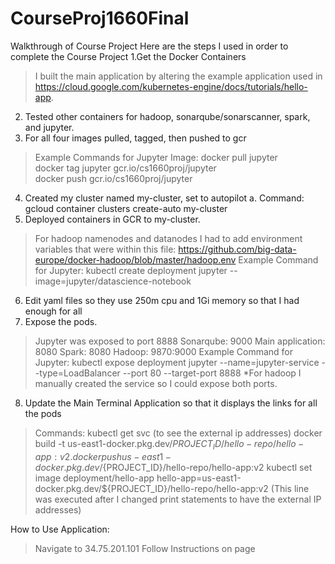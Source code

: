 # CourseProj1660Final
Walkthrough of Course Project 
Here are the steps I used in order to complete the Course Project 
1.Get the Docker Containers 
> I built the main application by altering the example application used in https://cloud.google.com/kubernetes-engine/docs/tutorials/hello-app. 
2. Tested other containers for hadoop, sonarqube/sonarscanner, spark, and jupyter. 
3. For all four images pulled, tagged, then pushed to gcr 
> Example Commands for Jupyter Image: docker pull jupyter<br/> 
> docker tag jupyter gcr.io/cs1660proj/jupyter<br/>
> docker push gcr.io/cs1660proj/jupyter<br/>
4. Created my cluster named my-cluster, set to autopilot 
    a. Command: gcloud container clusters create-auto my-cluster
5. Deployed containers in GCR to my-cluster.
> For hadoop namenodes and datanodes I had to add environment variables that were within this file: https://github.com/big-data-europe/docker-hadoop/blob/master/hadoop.env 
> Example Command for Jupyter: kubectl create deployment jupyter --image=jupyter/datascience-notebook
6. Edit yaml files so they use 250m cpu and 1Gi memory so that I had enough for all 
7. Expose the pods.
> Jupyter was exposed to port 8888 
> Sonarqube: 9000 
> Main application: 8080 
> Spark: 8080 
> Hadoop: 9870:9000 
> Example Command for Jupyter: kubectl expose deployment jupyter --name=jupyter-service --type=LoadBalancer --port 80 --target-port 8888
    *For hadoop I manually created the service so I could expose both ports.
8. Update the Main Terminal Application so that it displays the links for all the pods 
> Commands: kubectl get svc (to see the external ip addresses) 
> docker build -t us-east1-docker.pkg.dev/${PROJECT_ID}/hello-repo/hello-app:v2 . 
> docker push us-east1-docker.pkg.dev/${PROJECT_ID}/hello-repo/hello-app:v2 
> kubectl set image deployment/hello-app hello-app=us-east1-docker.pkg.dev/${PROJECT_ID}/hello-repo/hello-app:v2 (This line was executed after I changed print statements to have the external IP addresses) 

How to Use Application:
> Navigate to 34.75.201.101
> Follow Instructions on page
